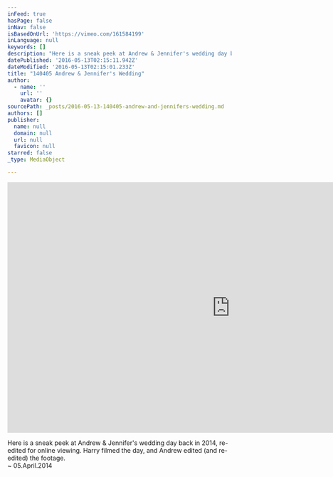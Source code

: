 ```yaml
---
inFeed: true
hasPage: false
inNav: false
isBasedOnUrl: 'https://vimeo.com/161584199'
inLanguage: null
keywords: []
description: "Here is a sneak peek at Andrew & Jennifer's wedding day back in 2014, re-edited for online viewing. Harry filmed the day, and Andrew edited (and re-edited) the footage. ~ 05.April.2014"
datePublished: '2016-05-13T02:15:11.942Z'
dateModified: '2016-05-13T02:15:01.233Z'
title: "140405 Andrew & Jennifer's Wedding"
author:
  - name: ''
    url: ''
    avatar: {}
sourcePath: _posts/2016-05-13-140405-andrew-and-jennifers-wedding.md
authors: []
publisher:
  name: null
  domain: null
  url: null
  favicon: null
starred: false
_type: MediaObject

---
```

<iframe src="https://cdn.embedly.com/widgets/media.html?src=https%3A%2F%2Fplayer.vimeo.com%2Fvideo%2F161584199&amp;url=https%3A%2F%2Fvimeo.com%2F161584199&amp;image=http%3A%2F%2Fi.vimeocdn.com%2Fvideo%2F563848444_1280.jpg&amp;key=b7d04c9b404c499eba89ee7072e1c4f7&amp;type=text%2Fhtml&amp;schema=vimeo" width="1000" height="563" scrolling="no" frameborder="0" allowfullscreen="" style=""></iframe>

Here is a sneak peek at Andrew & Jennifer's wedding day back in 2014, re-edited for online viewing. Harry filmed the day, and Andrew edited (and re-edited) the footage.  
~ 05.April.2014